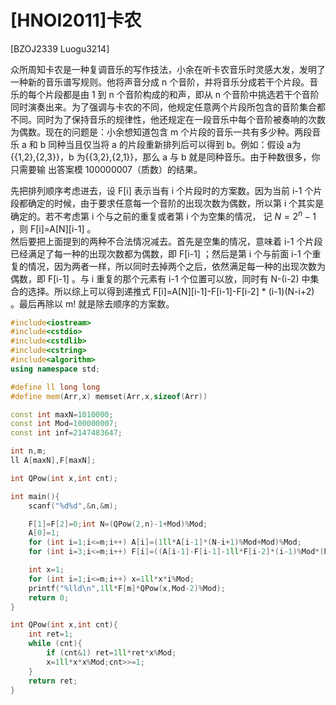 # [HNOI2011]卡农
[BZOJ2339 Luogu3214]

众所周知卡农是一种复调音乐的写作技法，小余在听卡农音乐时灵感大发，发明了一种新的音乐谱写规则。他将声音分成 n 个音阶，并将音乐分成若干个片段。音乐的每个片段都是由 1 到 n 个音阶构成的和声，即从 n 个音阶中挑选若干个音阶同时演奏出来。为了强调与卡农的不同，他规定任意两个片段所包含的音阶集合都不同。同时为了保持音乐的规律性，他还规定在一段音乐中每个音阶被奏响的次数为偶数。现在的问题是：小余想知道包含 m 个片段的音乐一共有多少种。两段音乐 a 和 b 同种当且仅当将 a 的片段重新排列后可以得到 b。例如：假设 a为{{1,2},{2,3}}，b 为{{3,2},{2,1}}，那么 a 与 b 就是同种音乐。由于种数很多，你只需要输
出答案模 100000007（质数）的结果。

先把排列顺序考虑进去，设 F[i] 表示当有 i 个片段时的方案数。因为当前 i-1 个片段都确定的时候，由于要求任意每一个音阶的出现次数为偶数，所以第 i 个其实是确定的。若不考虑第 i 个与之前的重复或者第 i 个为空集的情况，  记 $N=2 ^ n-1$ ，则 F[i]=A[N][i-1] 。  
然后要把上面提到的两种不合法情况减去。首先是空集的情况，意味着 i-1 个片段已经满足了每一种的出现次数都为偶数，即 F[i-1] ；然后是第 i 个与前面 i-1 个重复的情况，因为两者一样，所以同时去掉两个之后，依然满足每一种的出现次数为偶数，即 F[i-1] 。与 i 重复的那个元素有 i-1 个位置可以放，同时有 N-(i-2) 中集合的选择。所以综上可以得到递推式 F[i]=A[N][i-1]-F[i-1]-F[i-2] * (i-1)(N-i+2) 。最后再除以 m! 就是除去顺序的方案数。

```cpp
#include<iostream>
#include<cstdio>
#include<cstdlib>
#include<cstring>
#include<algorithm>
using namespace std;

#define ll long long
#define mem(Arr,x) memset(Arr,x,sizeof(Arr))

const int maxN=1010000;
const int Mod=100000007;
const int inf=2147483647;

int n,m;
ll A[maxN],F[maxN];

int QPow(int x,int cnt);

int main(){
	scanf("%d%d",&n,&m);

	F[1]=F[2]=0;int N=(QPow(2,n)-1+Mod)%Mod;
	A[0]=1;
	for (int i=1;i<=m;i++) A[i]=(1ll*A[i-1]*(N-i+1)%Mod+Mod)%Mod;
	for (int i=3;i<=m;i++) F[i]=((A[i-1]-F[i-1]-1ll*F[i-2]*(i-1)%Mod*(N-(i-2))%Mod)%Mod+Mod)%Mod;

	int x=1;
	for (int i=1;i<=m;i++) x=1ll*x*i%Mod;
	printf("%lld\n",1ll*F[m]*QPow(x,Mod-2)%Mod);
	return 0;
}

int QPow(int x,int cnt){
	int ret=1;
	while (cnt){
		if (cnt&1) ret=1ll*ret*x%Mod;
		x=1ll*x*x%Mod;cnt>>=1;
	}
	return ret;
}
```